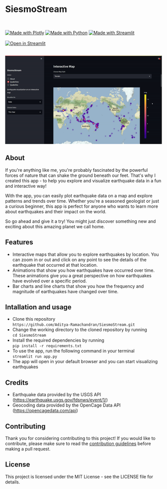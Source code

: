 # SiesmoStream
<br>

[![Made with Plotly](https://img.shields.io/badge/Made%20with-Plotly-1f425f.svg)](https://plotly.com/)  [![Made with Python](https://img.shields.io/badge/Made%20with-Python-1f425f.svg)](https://www.python.org/)  [![Made with Streamlit](https://img.shields.io/badge/Made%20with-Streamlit-1f425f.svg)](https://www.streamlit.io/) 
<br>
<br>
[![Open in Streamlit](https://static.streamlit.io/badges/streamlit_badge_black_white.svg)](https://siesmostream.streamlit.app/)
<br>
<br>

<p align="center">
  <img src="Media/Landing_Video.gif">
</p>



## About 
If you're anything like me, you're probably fascinated by the powerful forces of nature that can shake the ground beneath our feet. That's why I created this app - to help you explore and visualize earthquake data in a fun and interactive way!

With the app, you can easily plot earthquake data on a map and explore patterns and trends over time. Whether you're a seasoned geologist or just a curious beginner, this app is perfect for anyone who wants to learn more about earthquakes and their impact on the world.

So go ahead and give it a try! You might just discover something new and exciting about this amazing planet we call home.

## Features
- Interactive maps that allow you to explore earthquakes by location. You can zoom in or out and click on any point to see the details of the earthquake that occurred at that location.
- Animations that show you how earthquakes have occurred over time. These animations give you a great perspective on how earthquakes have evolved over a specific period.
- Bar charts and line charts that show you how the frequency and magnitude of earthquakes have changed over time. 

## Intallation and usage
* Clone this repository <br>
`https://github.com/Aditya-Ramachandran/SiesmoStream.git`
* Change the working directory to the cloned repository by running <br>
`cd SiesmoStream`
* Install the required dependencies by running<br>
`pip install -r requirements.txt`
* To use the app, run the following command in your terminal<br>
`streamlit run app.py`
* The app will open in your default browser and you can start visualizing earthquakes

## Credits
- Earthquake data provided by the USGS API (https://earthquake.usgs.gov/fdsnws/event/1/)
- Geocoding data provided by the OpenCage Data API (https://opencagedata.com/api)

## Contributing
Thank you for considering contributing to this project! If you would like to contribute, please make sure to read the [contribution guidelines](CONTRIBUTING.md) before making a pull request.

## License
This project is licensed under the MIT License - see the LICENSE file for details.



